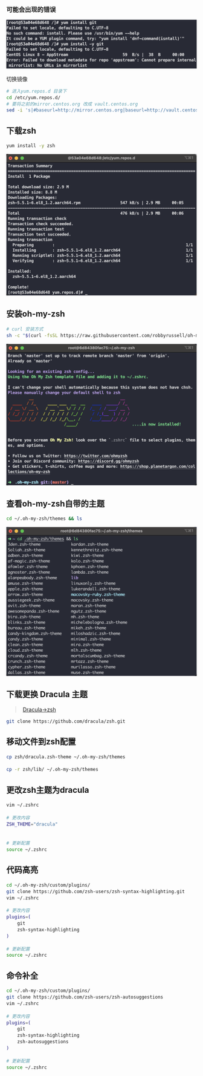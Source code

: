 ###	可能会出现的错误

![](./images/image-20220317142957328.png)

切换镜像

```bash
# 进入yum.repos.d 目录下
cd /etc/yum.repos.d/
# 要将之前的mirror.centos.org 改成 vault.centos.org
sed -i 's|#baseurl=http://mirror.centos.org|baseurl=http://vault.centos.org|g' /etc/yum.repos.d/CentOS-*
```

##	下载zsh

```bash
yum install -y zsh
```

![](./images/QQ20220317-143609@2x.png)

##	安装oh-my-zsh

```bash
# curl 安装方式
sh -c "$(curl -fsSL https://raw.githubusercontent.com/robbyrussell/oh-my-zsh/master/tools/install.sh)"
```

![](./images/oh-my-zsh.png)

##	查看oh-my-zsh自带的主题

```bash
cd ~/.oh-my-zsh/themes && ls
```

![](./images/themes.png)

##	下载更换 Dracula 主题

> ​		[Dracula->zsh](https://draculatheme.com/zsh)

```bash
git clone https://github.com/dracula/zsh.git
```

##	移动文件到zsh配置

```bash
cp zsh/dracula.zsh-theme ~/.oh-my-zsh/themes

cp -r zsh/lib/ ~/.oh-my-zsh/themes
```

##	更改zsh主题为dracula

```bash
vim ~/.zshrc

# 更改内容
ZSH_THEME="dracula"


# 更新配置
source ~/.zshrc
```



## 代码高亮

```bash
cd ~/.oh-my-zsh/custom/plugins/
git clone https://github.com/zsh-users/zsh-syntax-highlighting.git
vim ~/.zshrc

# 更改内容
plugins=(
	git
	zsh-syntax-highlighting
)

# 更新配置
source ~/.zshrc
```

##	命令补全

```bash
cd ~/.oh-my-zsh/custom/plugins/
git clone https://github.com/zsh-users/zsh-autosuggestions
vim ~/.zshrc

# 更改内容
plugins=(
	git
	zsh-syntax-highlighting
	zsh-autosuggestions
)

# 更新配置
source ~/.zshrc
```



